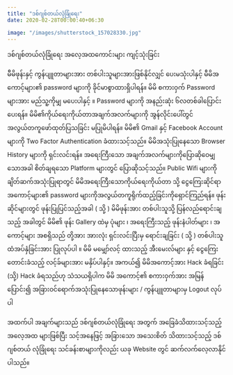 ```yaml
---
title: "ဒစ်ဂျစ်တယ်လုံခြုံရေး"
date: 2020-02-28T00:00:40+06:30

image: "/images/shutterstock_157028330.jpg"
---
```

ဒစ်ဂျစ်တယ်လုံခြုံရေး အလေ့အထကောင်းများ ကျင့်သုံးခြင်း 
<!--more-->

မိိမိဖုန်းနှင့် ကွန်ပျူတာများအား တစ်ပါးသူများအားဖြစ်နိုင်လျှင် ပေးမသုံးပါနှင့် 
မိိမိအကောင့်များ၏ password များကို ခိုင်မာစွာထားရှိပါရန်။
မိမိ စကားဝှက် Password များအား မည်သူ့ကိုမျှ မပေးပါနှင့် ။ 
Password များကို အနည်းဆုံး ၆လတစ်ခါပြောင်းပေးရန်။
မိမိ၏ကိုယ်ရေးကိုယ်တာအချက်အလက်များကို အွန်လိုင်းပေါ်တွင်အလွယ်တကူဖော်ထုတ်ပြသခြင်း
မပြုမိပါရန်။
မိမိ၏ Gmail နှင့် Facebook Account များကို Two Factor Authentication ခံထားသင့်သည်။
မိမိအသုံးပြုနေသော Browser History များကို ရှင်းလင်းရန်။
အရေးကြီးသော အချက်အလက်များကိုပြောဆို‌‌‌ဝေမျှသောအခါ စိတ်ချရသော Platform များတွင်
ပြောဆိုသင့်သည်။
Public Wifi များကို ချိတ်ဆက်အသုံးပြုရာတွင် မိမိအရေးကြီးသောကိုယ်ရေးကိုယ်တာ သို့ ငွေကြေးဆိုင်ရာအကောင့်များ၏ password များကိုအလွယ်တကူရိုက်ထည့်ခြင်းကိုရှောင်ကြည်ရန်။
ဖုန်းဆိုင်များတွင် ဖုန်းပြုပြင်သည့်အခါ ( သို့ ) မိမိဖုန်းအား တစ်ပါးသူသို့ ပြန်လည်ရောင်းချသည့် အခါတွင် မိမိ၏ ဖုန်း Gallery ထဲမှ ပုံများ ၊ အရေးကြီးသည့် ဖုန်းနံပါတ်များ ၊ အကောင့်များ အစရှိသည် တို့အား အားလုံး ရှင်းလင်းပြီးမှ ရောင်းချခြင်း ( သို့ ) တစ်ပါးသူထံအပ်နှံခြင်းအား ပြုလုပ်ပါ ။ 
မိမိ မမျှော်လင့် ထားသည့် အီးမေးလ်များ နှင့် ငွေကြေးတောင်းခံသည့် လင့်ခ်များအား မနှိပ်ပါနှင့်။ 
အကယ်၍ မိမိအကောင့်အား Hack ခံရခြင်း (သို့) Hack ခံရသည်ဟု သံသယရှိပါက မိမိ အကောင့်၏ စကားဝှက်အား အမြန်ပြောင်း၍ အခြားဝင်ရောက်အသုံးပြုနေသောဖုန်းများ / ကွန်ပျူတာများမှ Logout လုပ်ပါ 

အထက်ပါ အချက်များသည် ဒစ်ဂျစ်တယ်လုံခြုံရေး အတွက် အခြေခံသိထားသင့်သည့် အလေ့အထ များဖြစ်ပြီး သင့်အနေဖြင့် အခြားသော အသေးစိတ် သိထားသင့်သည့် ဒစ်ဂျစ်တယ် လုံခြုံရေး သင်ခန်းစာများကိုလည်း ယခု Website တွင် ဆက်လက်လေ့လာနိုင်ပါသည်။ 


